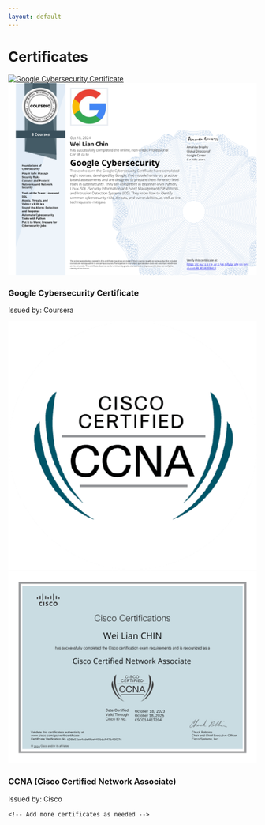 ```yaml
---
layout: default
---
```


# Certificates
<section id="certificates">

  <div class="certificate-list">
    <div class="certificate-item">
	  <a href="https://github.com/willc-cyber/willc-cyber.github.io/blob/main/assets/images/GoogleCybersecurity.png?raw=true" target="_blank">
      <img src="https://images.credly.com/size/680x680/images/0bf0f2da-a699-4c82-82e2-56dcf1f2e1c7/image.png" alt="Google Cybersecurity Certificate" class="preview">
      <img src="assets/images/GoogleCybersecurity.png" alt="Google Cybersecurity Certificate" class="completed">
	  </a>
      <div class="certificate-details">
        <h3>Google Cybersecurity Certificate</h3>
        <p>Issued by: Coursera</p>
      </div>
    </div>
    <div class="certificate-item">
	  <a href="https://github.com/willc-cyber/willc-cyber.github.io/blob/main/assets/images/CCNA.png?raw=true" target="_blank">
      <img src="assets/images/CCNAicon.png" alt="CCNA (Cisco Certified Network Associate) class="preview">
      <img src="assets/images/CCNA.png" alt="CCNA (Cisco Certified Network Associate)" class="completed">
	  </a>
      <div class="certificate-details">
        <h3>CCNA (Cisco Certified Network Associate)</h3>
        <p>Issued by: Cisco</p>
      </div>
    </div>

    <!-- Add more certificates as needed -->
  </div>
</section>

